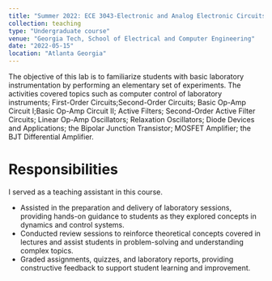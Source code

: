 ```yaml
---
title: "Summer 2022: ECE 3043-Electronic and Analog Electronic Circuits"
collection: teaching
type: "Undergraduate course"
venue: "Georgia Tech, School of Electrical and Computer Engineering"
date: "2022-05-15"
location: "Atlanta Georgia"
---
```



The objective of this lab is to familiarize students with basic laboratory instrumentation by performing an elementary set of experiments. The activities covered topics such as computer control of laboratory instruments; First-Order Circuits;Second-Order Circuits; Basic Op-Amp Circuit I;Basic Op-Amp Circuit II; Active Filters; Second-Order Active Filter Circuits; Linear Op-Amp Oscillators; Relaxation Oscillators; Diode Devices and Applications; the Bipolar Junction Transistor; MOSFET Amplifier; the BJT Differential Amplifier.

Responsibilities
======
I served as a teaching assistant in this course.
* Assisted in the preparation and delivery of laboratory sessions, providing hands-on guidance to students as they explored concepts in dynamics and control systems.
* Conducted review sessions to reinforce theoretical concepts covered in lectures and assist students in problem-solving and understanding complex topics.
* Graded assignments, quizzes, and laboratory reports, providing constructive feedback to support student learning and improvement.

